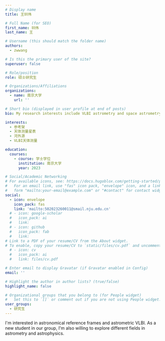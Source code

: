 ```yaml
---
# Display name
title: 王圳伟

# Full Name (for SEO)
first_name: 圳伟
last_name: 王

# Username (this should match the folder name)
authors:
  - zwwang

# Is this the primary user of the site?
superuser: false

# Role/position
role: 硕士研究生

# Organizations/Affiliations
organizations:
  - name: 南京大学
    url: ''

# Short bio (displayed in user profile at end of posts)
bio: My research interests include VLBI astrometry and space astrometry.

interests:
  - 参考架
  - 天体测量星表
  - 河外源
  - VLBI天体测量

education:
  courses:
    - course: 学士学位
      institution: 南京大学
      year: 2023

# Social/Academic Networking
# For available icons, see: https://docs.hugoblox.com/getting-started/page-builder/#icons
#   For an email link, use "fas" icon pack, "envelope" icon, and a link in the
#   form "mailto:your-email@example.com" or "#contact" for contact widget.
social:
  - icon: envelope
    icon_pack: fas
    link: 'mailto:502023260011@smail.nju.edu.cn'
  # - icon: google-scholar
  #   icon_pack: ai
  #   link: 
  # - icon: github
  #   icon_pack: fab
  #   link: 
# Link to a PDF of your resume/CV from the About widget.
# To enable, copy your resume/CV to `static/files/cv.pdf` and uncomment the lines below.
  # - icon: cv
  #   icon_pack: ai
  #   link: files/cv.pdf

# Enter email to display Gravatar (if Gravatar enabled in Config)
email: ''

# Highlight the author in author lists? (true/false)
highlight_name: false

# Organizational groups that you belong to (for People widget)
#   Set this to `[]` or comment out if you are not using People widget.
user_groups:
  - 研究生
--- 
```


I'm interested in astronomical reference frames and astrometric VLBI. As a new student in our group, I'm also willing to explore different fields in astrometry and astrophysics.
